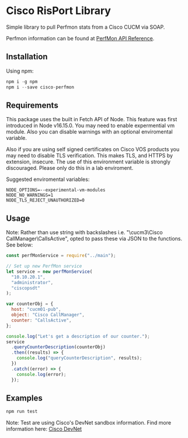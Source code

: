 # Cisco RisPort Library

Simple library to pull Perfmon stats from a Cisco CUCM via SOAP.

Perfmon information can be found at
[PerfMon API Reference](https://developer.cisco.com/docs/sxml/#!perfmon-api-reference).

## Installation

Using npm:

```javascript
npm i -g npm
npm i --save cisco-perfmon
```

## Requirements

This package uses the built in Fetch API of Node. This feature was first introduced in Node v16.15.0. You may need to enable expermential vm module. Also you can disable warnings with an optional enviromental variable.

Also if you are using self signed certificates on Cisco VOS products you may need to disable TLS verification. This makes TLS, and HTTPS by extension, insecure. The use of this environment variable is strongly discouraged. Please only do this in a lab enviroment.

Suggested enviromental variables:

```env
NODE_OPTIONS=--experimental-vm-modules
NODE_NO_WARNINGS=1
NODE_TLS_REJECT_UNAUTHORIZED=0
```

## Usage

Note: Rather than use string with backslashes i.e. "\\cucm3\Cisco CallManager\CallsActive", opted to pass these via JSON to the functions. See below:

```javascript
const perfMonService = require("../main");

// Set up new PerfMon service
let service = new perfMonService(
  "10.10.20.1",
  "administrator",
  "ciscopsdt"
);

var counterObj = {
  host: "cucm01-pub",
  object: "Cisco CallManager",
  counter: "CallsActive",
};

console.log("Let's get a description of our counter.");
service
  .queryCounterDescription(counterObj)
  .then((results) => {
    console.log("queryCounterDescription", results);
  })
  .catch((error) => {
    console.log(error);
  });
```

## Examples

```javascript
npm run test
```

Note: Test are using Cisco's DevNet sandbox information. Find more information here: [Cisco DevNet](https://devnetsandbox.cisco.com/)